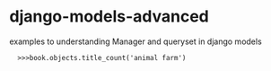 # django-models-advanced
examples to understanding Manager and queryset in django models

      >>>book.objects.title_count('animal farm')
